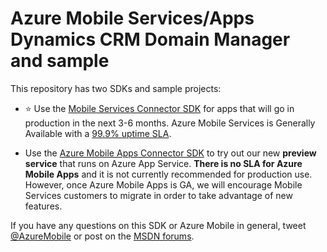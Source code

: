 # Azure Mobile Services/Apps Dynamics CRM Domain Manager and sample

This repository has two SDKs and sample projects:

- :star: Use the [Mobile Services Connector SDK](MobileServicesCrm/readme.md) for apps that will go in production in the next 3-6 months. Azure Mobile Services is Generally Available with a [99.9% uptime SLA](http://azure.microsoft.com/en-us/pricing/details/mobile-services/).

- Use the [Azure Mobile Apps Connector SDK](MobileAppsCrm-preview/readme.md) to try out our new **preview service** that runs on Azure App Service. **There is no SLA for Azure Mobile Apps** and it is not currently recommended for production use. However, once Azure Mobile Apps is GA, we will encourage Mobile Services customers to migrate in order to take advantage of new features.

If you have any questions on this SDK or Azure Mobile in general, tweet [@AzureMobile](https://twitter.com/AzureMobile) or post on the [MSDN forums](https://social.msdn.microsoft.com/forums/azure/en-US/home?forum=azuremobile).